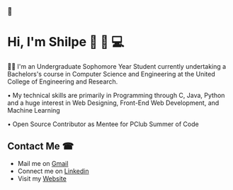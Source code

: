 ### 👋


# Hi, I'm Shilpe 👋 👩 💻

👩‍🎓 I'm an Undergraduate Sophomore Year Student currently undertaking a Bachelors's course in Computer Science and Engineering at the United College of Engineering and Research. 

• My technical skills are primarily in Programming through C, Java, Python and a huge interest in Web Designing, Front-End Web Development, and Machine Learning

• Open Source Contributor as Mentee for PClub Summer of Code

## Contact Me ☎
 - Mail me on [Gmail](mailto:shilpecsaxena9098@gmail.com)
 - Connect me on [Linkedin](https://www.linkedin.com/in/shilpe-saxena-heartly-winner/)
 - Visit my [Website](https://github.com/shilpe26)
